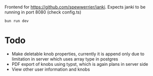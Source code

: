 Frontend for https://github.com/spewwerrier/janki. Expects janki to be running in port 8080 (check config.ts)
```sh
bun run dev
```

# Todo
- Make deletable knob properties, currently it is append only due to limitation in server which uses array type in postgres
- PDF export of knobs using typst, which is again plans in server side
- View other user information and knobs
